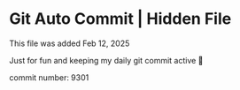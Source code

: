 # Git Auto Commit | Hidden File

This file was added Feb 12, 2025

Just for fun and keeping my daily git commit active 🤪

commit number: 9301
